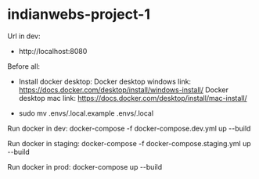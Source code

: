 # indianwebs-project-1

Url in dev:

- http://localhost:8080

Before all:

- Install docker desktop:
  Docker desktop windows link: https://docs.docker.com/desktop/install/windows-install/
  Docker desktop mac link: https://docs.docker.com/desktop/install/mac-install/

- sudo mv .envs/.local.example .envs/.local

Run docker in dev:
docker-compose -f docker-compose.dev.yml up --build

Run docker in staging:
docker-compose -f docker-compose.staging.yml up --build

Run docker in prod:
docker-compose up --build
